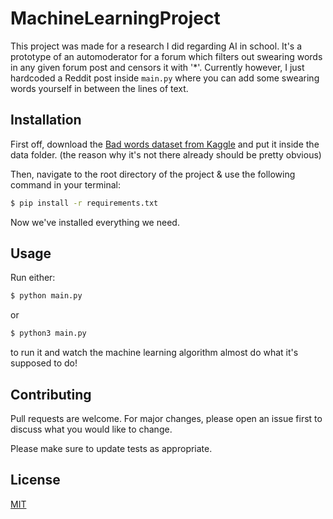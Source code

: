 # MachineLearningProject

This project was made for a research I did regarding AI in school. It's a prototype of an automoderator for a forum which filters out swearing words in any given forum post and censors it with '*'. Currently however, I just hardcoded a Reddit post inside `main.py` where you can add some swearing words yourself in between the lines of text. 

## Installation

First off, download the [Bad words dataset from Kaggle](https://www.kaggle.com/datasets/nicapotato/bad-bad-words?resource=download) and put it inside the data folder. (the reason why it's not there already should be pretty obvious)

Then, navigate to the root directory of the project & use the following command in your terminal:
```bash
$ pip install -r requirements.txt
```

Now we've installed everything we need.

## Usage
Run either:
```bash
$ python main.py
```
or
```bash
$ python3 main.py
```
to run it and watch the machine learning algorithm almost do what it's supposed to do!

## Contributing

Pull requests are welcome. For major changes, please open an issue first
to discuss what you would like to change.

Please make sure to update tests as appropriate.

## License

[MIT](https://choosealicense.com/licenses/mit/)
